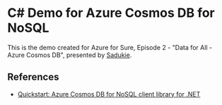 # C# Demo for Azure Cosmos DB for NoSQL

This is the demo created for Azure for Sure, Episode 2 - "Data for All - Azure Cosmos DB", presented by [Sadukie](https://sadukie.com).

## References

- [Quickstart: Azure Cosmos DB for NoSQL client library for .NET](https://learn.microsoft.com/en-us/azure/cosmos-db/nosql/quickstart-dotnet?tabs=azure-portal%2Cwindows%2Cpasswordless%2Csign-in-azure-cli&WT.mc_id=DT-MVP-4025435)
